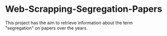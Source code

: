 # Web-Scrapping-Segregation-Papers

This project has the aim to retrieve information about the term "segregation" on papers over the years.